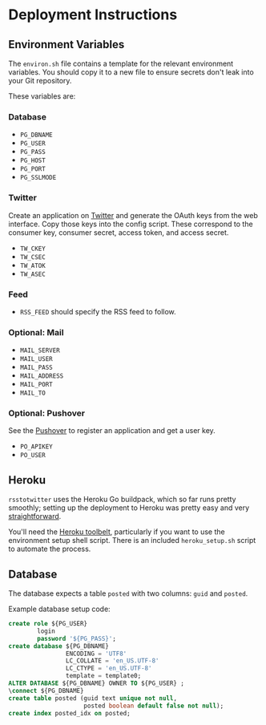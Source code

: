 # Deployment Instructions

## Environment Variables
The `environ.sh` file contains a template for the relevant environment 
variables. You should copy it to a new file to ensure secrets don't leak
into your Git repository.

These variables are:

### Database
* `PG_DBNAME`
* `PG_USER`
* `PG_PASS`
* `PG_HOST`
* `PG_PORT`
* `PG_SSLMODE`

### Twitter
Create an application on [Twitter](https://dev.twitter.com) and generate the
OAuth keys from the web interface. Copy those keys into the config script.
These correspond to the consumer key, consumer secret, access token, and
access secret.
* `TW_CKEY`
* `TW_CSEC`
* `TW_ATOK`
* `TW_ASEC`

### Feed
* `RSS_FEED` should specify the RSS feed to follow.

### Optional: Mail
* `MAIL_SERVER`
* `MAIL_USER`
* `MAIL_PASS`
* `MAIL_ADDRESS`
* `MAIL_PORT`
* `MAIL_TO`

### Optional: Pushover
See the [Pushover](https://www.pushover.net) to register an application and
get a user key.
* `PO_APIKEY`
* `PO_USER`

## Heroku
`rsstotwitter` uses the Heroku Go buildpack, which so far runs pretty smoothly;
setting up the deployment to Heroku was pretty easy and very
[straightforward](https://gist.github.com/299535bbf56bf3016cba).

You'll need the [Heroku toolbelt](https://toolbelt.heroku.com/), particularly
if you want to use the environment setup shell script. There is an included
`heroku_setup.sh` script to automate the process.

## Database
The database expects a table `posted` with two columns: `guid` and `posted`.

Example database setup code:
```sql
create role ${PG_USER}
        login 
        password '${PG_PASS}';
create database ${PG_DBNAME} 
                ENCODING = 'UTF8' 
                LC_COLLATE = 'en_US.UTF-8' 
                LC_CTYPE = 'en_US.UTF-8' 
                template = template0;
ALTER DATABASE ${PG_DBNAME} OWNER TO ${PG_USER} ;
\connect ${PG_DBNAME}
create table posted (guid text unique not null, 
                     posted boolean default false not null);
create index posted_idx on posted;
```



